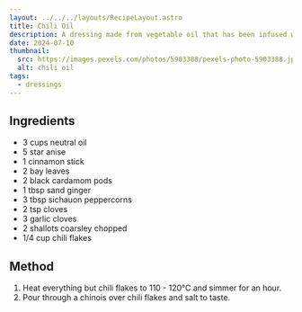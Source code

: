 ```yaml
---
layout: ../../../layouts/RecipeLayout.astro
title: Chili Oil
description: A dressing made from vegetable oil that has been infused with chili peppers.
date: 2024-07-10
thumbnail:
  src: https://images.pexels.com/photos/5903388/pexels-photo-5903388.jpeg?auto=compress&cs=tinysrgb&w=1260&h=750&dpr=2
  alt: chili oil
tags:
  - dressings
---
```


## Ingredients

- 3 cups neutral oil
- 5 star anise
- 1 cinnamon stick
- 2 bay leaves
- 2 black cardamom pods
- 1 tbsp sand ginger
- 3 tbsp sichauon peppercorns
- 2 tsp cloves
- 3 garlic cloves
- 2 shallots coarsley chopped
- 1/4 cup chili flakes

## Method

1. Heat everything but chili flakes to 110 - 120&deg;C and simmer for an hour.
2. Pour through a chinois over chili flakes and salt to taste.
